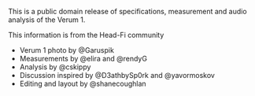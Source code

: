 This is a public domain release of specifications, measurement and audio analysis of the Verum 1.

This information is from the Head-Fi community
* Verum 1 photo by @Garuspik 
* Measurements by @elira and @rendyG 
* Analysis by @cskippy 
* Discussion inspired by @D3athbySp0rk 
and @yavormoskov 
* Editing and layout by @shanecoughlan  
